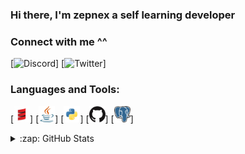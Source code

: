 ### Hi there, I'm zepnex a self learning developer

### Connect with me ^^
[<img aligin="left" alt="Discord" width="26px" src="https://cdn.icon-icons.com/icons2/2108/PNG/512/discord_icon_130958.png" />]
[<img aligin="left" alt="Twitter" width="26px" src="https://cdn.icon-icons.com/icons2/122/PNG/512/twitter_socialnetwork_20007.png" />]


### Languages and Tools:
[<img aligin="left" alt="Scala" width="26px" src="https://raw.githubusercontent.com/github/explore/80688e429a7d4ef2fca1e82350fe8e3517d3494d/topics/scala/scala.png" />]
[<img aligin="left" alt="Java" width="26px" src="https://raw.githubusercontent.com/github/explore/80688e429a7d4ef2fca1e82350fe8e3517d3494d/topics/java/java.png" />]
[<img aligin="left" alt="Python" width="26px" src="https://raw.githubusercontent.com/github/explore/80688e429a7d4ef2fca1e82350fe8e3517d3494d/topics/python/python.png" />]
[<img aligin="left" alt="GitHub" width="26px" src="https://raw.githubusercontent.com/github/explore/78df643247d429f6cc873026c0622819ad797942/topics/github/github.png" />]
[<img aligin="left" alt="PostgreSQL" width="26px" src="https://raw.githubusercontent.com/github/explore/80688e429a7d4ef2fca1e82350fe8e3517d3494d/topics/postgresql/postgresql.png" />]

<details>
    <summary>:zap: GitHub Stats</summary>
    <img aligin="left" alt="zepnex's Github Stats" src="https://github-readme-stats-94bp0qv14.vercel.app/api?username=zepnex&show_icons=true&hide_border=true" />
</details>

